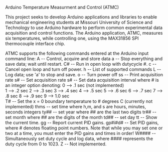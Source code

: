 Arduino Temperature Measurment and Control (ATMC)

This project seeks to develop Arduino applications and libraries to enable mechanical engineering students at
Missouri University of Science and Technology to use Arduino hardware to perform common experimental data acquisition and control functions.   The Arduino application, ATMC, measures six temperatures, while controlling one, using the MAX31856 SPI thermocouple interface chip.

ATMC supports the following commands entered at the Arduino input command line:
  A -- Control, acquire and store data
  a -- Stop everything and save data; wait until restart.
  C# -- Run in open loop with dutycycle #.
  c -- Cancel open loop and turn off power.
  h -- List of supported commands
  L -- Log data; use 'a' to stop and save.
  o -- Turn power off
  ss -- Print acquisition rate
  s# -- Set acquisition rate
  s# -- Set data acquisition interval where # is an integer option denoting:
    0 --> .1 sec (not implemented)   
    1 --> .2 sec
    2 --> .3 sec
    3 --> .4 sec
    4 --> .5 sec
    5 --> .6 sec
    6 --> .7 sec
    7 --> .8 sec
    8 --> .9 sec
    9 --> 1.0 sec\
  T# -- Set the x = 0 boundary temperature to # degrees C (currently not implemented) 
  thms -- set time where h,m, and s are hours, minutes, seconds integers 
  ty## -- set year where ## are the last two digits 
  tr## -- set month where ## are the digits of the month 
  td## -- set day 
  tt -- Show the current time.
  gg -- Report current PID gains.
  gp#i#d# -- Set PID gains, where # denotes floating point numbers.
  Note that while you may set one or two at a time, you must enter the PID gains and times in order!
  W#### -- Simultaneously set duty cycle and log data, where #### represents the duty cycle from 0 to 1023.
  Z -- Not implemented.

